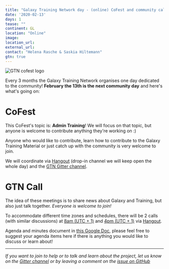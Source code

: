 ```yaml
---
title: "Galaxy Training Network day - (online) CoFest and community call"
date: '2020-02-13'
days: 1
tease: ""
continent: GL
location: "Online"
image:
location_url:
external_url:
contact: "Helena Rasche & Saskia Hiltemann"
gtn: true
---
```


<img class="float-right" style="max-width: 500px;" src="/src/images/galaxy-logos/gtn-cofests.png" alt="GTN cofest logo"/>

Every 3 months the Galaxy Training Network organises one day dedicated to the community! **February the 13th is the next community day** and here's what's going on:

# CoFest

This CoFest's topic is: **Admin Training**! We will focus on that topic, but anyone is welcome to contribute anything they're working on :)

Anyone who would like to contribute, learn how to contribute to the Galaxy Training Material or just catch up with the community is very welcome to join.

We will coordinate via [Hangout](https://hangouts.google.com/hangouts/_/calendar/Z2FsYXh5dW5pZnJlaWJ1cmdAZ21haWwuY29t.6n6fbpoqj6s81h9aokvtim69id) (drop-in channel we will keep open the whole day) and the [GTN Gitter channel](https://gitter.im/Galaxy-Training-Network/Lobby).

# GTN Call

The idea of these meetings is to share news about Galaxy and Training, but also just talk together. *Everyone is welcome to join!*

To accommodate different time zones and schedules, there will be 2 calls (with similar discussions) at [8am (UTC + 1)](https://arewemeetingyet.com/Berlin/2020-02-13/08:00/GTN%20meeting) and [4pm (UTC + 1)](https://arewemeetingyet.com/Berlin/2020-02-13/16:00/GTN%20meeting) via [Hangout](https://hangouts.google.com/hangouts/_/calendar/Z2FsYXh5dW5pZnJlaWJ1cmdAZ21haWwuY29t.6n6fbpoqj6s81h9aokvtim69id).

Agenda and minutes document in [this Google Doc](https://docs.google.com/document/d/1BA4TYe5snFd5866ZeF3OtuV9quhpvvfrIMn6qD2qxl0/edit?usp=sharing), please feel free to suggest your agenda items here if there is anything you would like to discuss or learn about!

---

*If you want to join to help or to talk and learn about the project, let us know on the [Gitter channel](https://gitter.im/Galaxy-Training-Network/Lobby) or by leaving a comment on the [issue on GitHub](https://github.com/galaxyproject/training-material/issues/1631)*
